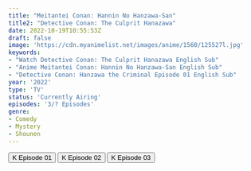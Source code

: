 ```yaml
---
title: "Meitantei Conan: Hannin No Hanzawa-San"
title2: "Detective Conan: The Culprit Hanazawa"
date: 2022-10-19T10:55:53Z
draft: false
image: 'https://cdn.myanimelist.net/images/anime/1560/125527l.jpg'
keywords:
- "Watch Detective Conan: The Culprit Hanazawa English Sub"
- "Anime Meitantei Conan: Hannin No Hanzawa-San English Sub"
- "Detective Conan: Hanzawa the Criminal Episode 01 English Sub"
year: '2022'
type: 'TV'
status: 'Currently Airing'
episodes: '3/? Episodes'
genre:
- Comedy
- Mystery
- Shounen
---
```


<div class="d-g gg-5 gtc-r ai-c">
<button onclick="window.open('?kwf=DetectiveConanHanninNoHanzawaSan/Detective Conan - Hannin No Hanzawa-San - 01','_blank')">K Episode 01</button>
<button onclick="window.open('?kwf=DetectiveConanHanninNoHanzawaSan/Detective Conan - Hannin No Hanzawa-San - 02','_blank')">K Episode 02</button>
<button onclick="window.open('?kwf=DetectiveConanHanninNoHanzawaSan/Detective Conan - Hannin No Hanzawa-San - 03','_blank')">K Episode 03</button>
</div>